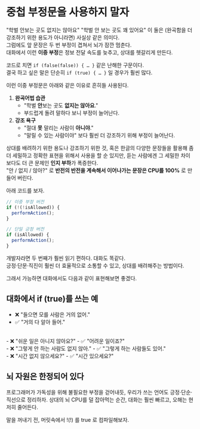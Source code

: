 # 중첩 부정문을 사용하지 말자

"학벌 안보는 곳도 없지는 않아요"
"학벌 안 보는 곳도 꽤 있어요"
이 둘은 (완곡함을 더 강조하기 위한 용도가 아니라면) 사실상 같은 의미다.  
그럼에도 앞 문장은 두 번 부정이 겹쳐서 뇌가 잠깐 멈춘다.  
대화에서 이런 **이중 부정**은 정보 전달 속도를 늦추고, 상대를 헷갈리게 만든다.  

코드로 치면 `if (false(false)) { … }` 같은 난해한 구문이다.  
결국 하고 싶은 말은 단순히 `if (true) { … }` 일 경우가 훨씬 많다.    
  
이런 이중 부정문은 아래와 같은 이유로 흔히들 사용된다.  

1. **완곡어법 습관**  
   - "학벌 **안**보는 곳도 **없지는 않아요**."  
   - 부드럽게 돌려 말하다 보니 부정이 늘어난다.
2. **강조 욕구**  
   - "절대 **못** 말리는 사람이 **아니야**."
   - "말릴 수 있는 사람이야" 보다 훨씬 더 강조하기 위해 부정이 늘어난다.

상대를 배려하기 위한 용도나 강조하기 위한 것, 혹은 한글의 다양한 문장들을 활용해 좀 더 세밀하고 정확한 표현을 위해서 사용을 할 순 있지만, 듣는 사람에겐 그 세밀한 차이 보다도 더 큰 문제인 **인지 부하**가 폭증한다.  
"안 / 없지 / 않아?" 로 **반전의 반전을 계속해서 이어나가는 문장은 CPU를 100%** 로 만들어 버린다.  
  
아래 코드를 보자.

```javascript
// 이중 부정 버전
if (!(!isAllowed)) {
  performAction();
}

// 단일 긍정 버전
if (isAllowed) {
  performAction();
}
```

개발자라면 두 번째가 훨씬 읽기 편하다.
대화도 똑같다.  
긍정·단문·직진이 훨씬 더 효율적으로 소통할 수 있고, 상대를 배려해주는 방법이다.  
  
그래서 가능하면 대화에서도 다음과 같이 표현해보면 좋겠다.

## 대화에서 if (true)를 쓰는 예

- ❌ "들으면 모를 사람은 거의 없어."  
- ✅ "거의 다 알아 들어."
<br/>
- ❌ "쉬운 일은 아니지 않아요?"  
- ✅ "어려운 일이죠?"
<br/>
- ❌ "그렇게 안 하는 사람도 없지 않아."  
- ✅ "그렇게 하는 사람들도 있어."
<br/>
- ❌ "시간 없지 않으세요?"  
- ✅ "시간 있으세요?"

## 뇌 자원은 한정되어 있다

프로그래머가 가독성을 위해 불필요한 부정을 걷어내듯, 우리가 쓰는 언어도 긍정·단순·직선으로 정리하자.
상대의 뇌 CPU를 덜 잡아먹는 순간, 대화는 훨씬 빠르고, 오해는 현저히 줄어든다.

말을 꺼내기 전, 머릿속에서 !(!) 를 true 로 컴파일해보자.



